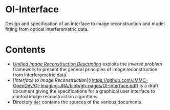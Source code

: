 # OI-Interface

Design and specification of an interface to image reconstruction and model fitting from optical interferometric data.

# Contents

* [*Unified Image Reconstruction Description*](https://github.com/JMMC-OpenDev/OI-Imaging-JRA/blob/gh-pages/unified_desc.pdf) exploits the *inverse problem* framework to present the general principles of image reconstruction from interferometric data.
* [*Interface to Image Reconstruction*]((https://github.com/JMMC-OpenDev/OI-Imaging-JRA/blob/gh-pages/OI-Interface.pdf) is a draft document giving the specifications for a graphical user interface to control image reconstruction algorithms.
* Directory [`doc`](./doc) contains the sources of the various documents.
